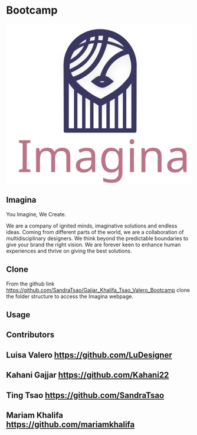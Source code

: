 # Bootcamp
![Imagina Logo](/images/imagina_logo.svg)

## Imagina
You Imagine, We Create.

We are a company of ignited minds, imaginative solutions and endless ideas. Coming from different parts of the world, we are a collaboration of multidisciplinary designers. We think beyond the predictable boundaries to give your brand the right vision. We are forever keen to enhance human experiences and thrive on giving the best solutions.


## Clone
From the github link https://github.com/SandraTsao/Gajjar_Khalifa_Tsao_Valero_Bootcamp clone the folder structure to access the Imagina webpage.

## Usage

## Contributors
## Luisa Valero https://github.com/LuDesigner
## Kahani Gajjar https://github.com/Kahani22
## Ting Tsao https://github.com/SandraTsao
## Mariam Khalifa https://github.com/mariamkhalifa
